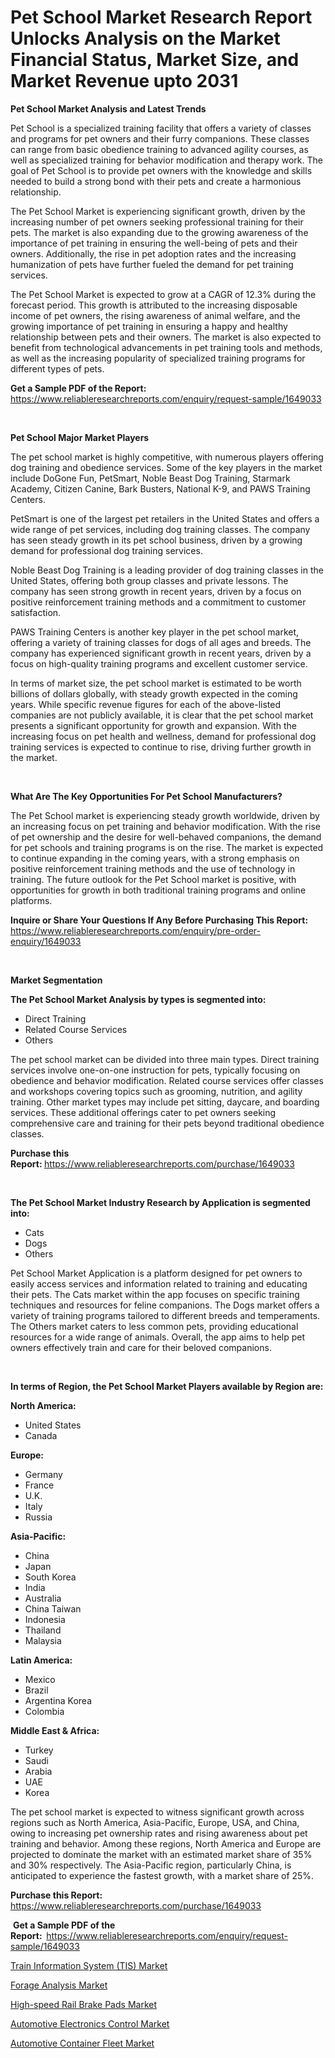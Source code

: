 <p><h1>Pet School Market Research Report Unlocks Analysis on the Market Financial Status, Market Size, and Market Revenue upto 2031</h1></p><p><strong>Pet School Market Analysis and Latest Trends</strong></p>
<p><p>Pet School is a specialized training facility that offers a variety of classes and programs for pet owners and their furry companions. These classes can range from basic obedience training to advanced agility courses, as well as specialized training for behavior modification and therapy work. The goal of Pet School is to provide pet owners with the knowledge and skills needed to build a strong bond with their pets and create a harmonious relationship.</p><p>The Pet School Market is experiencing significant growth, driven by the increasing number of pet owners seeking professional training for their pets. The market is also expanding due to the growing awareness of the importance of pet training in ensuring the well-being of pets and their owners. Additionally, the rise in pet adoption rates and the increasing humanization of pets have further fueled the demand for pet training services.</p><p>The Pet School Market is expected to grow at a CAGR of 12.3% during the forecast period. This growth is attributed to the increasing disposable income of pet owners, the rising awareness of animal welfare, and the growing importance of pet training in ensuring a happy and healthy relationship between pets and their owners. The market is also expected to benefit from technological advancements in pet training tools and methods, as well as the increasing popularity of specialized training programs for different types of pets.</p></p>
<p><strong>Get a Sample PDF of the Report:&nbsp;</strong> <a href="https://www.reliableresearchreports.com/enquiry/request-sample/1649033">https://www.reliableresearchreports.com/enquiry/request-sample/1649033</a></p>
<p>&nbsp;</p>
<p><strong>Pet School Major Market Players</strong></p>
<p><p>The pet school market is highly competitive, with numerous players offering dog training and obedience services. Some of the key players in the market include DoGone Fun, PetSmart, Noble Beast Dog Training, Starmark Academy, Citizen Canine, Bark Busters, National K-9, and PAWS Training Centers.</p><p>PetSmart is one of the largest pet retailers in the United States and offers a wide range of pet services, including dog training classes. The company has seen steady growth in its pet school business, driven by a growing demand for professional dog training services.</p><p>Noble Beast Dog Training is a leading provider of dog training classes in the United States, offering both group classes and private lessons. The company has seen strong growth in recent years, driven by a focus on positive reinforcement training methods and a commitment to customer satisfaction.</p><p>PAWS Training Centers is another key player in the pet school market, offering a variety of training classes for dogs of all ages and breeds. The company has experienced significant growth in recent years, driven by a focus on high-quality training programs and excellent customer service.</p><p>In terms of market size, the pet school market is estimated to be worth billions of dollars globally, with steady growth expected in the coming years. While specific revenue figures for each of the above-listed companies are not publicly available, it is clear that the pet school market presents a significant opportunity for growth and expansion. With the increasing focus on pet health and wellness, demand for professional dog training services is expected to continue to rise, driving further growth in the market.</p></p>
<p>&nbsp;</p>
<p><strong>What Are The Key Opportunities For Pet School Manufacturers?</strong></p>
<p><p>The Pet School market is experiencing steady growth worldwide, driven by an increasing focus on pet training and behavior modification. With the rise of pet ownership and the desire for well-behaved companions, the demand for pet schools and training programs is on the rise. The market is expected to continue expanding in the coming years, with a strong emphasis on positive reinforcement training methods and the use of technology in training. The future outlook for the Pet School market is positive, with opportunities for growth in both traditional training programs and online platforms.</p></p>
<p><strong>Inquire or Share Your Questions If Any Before Purchasing This Report:</strong> <a href="https://www.reliableresearchreports.com/enquiry/pre-order-enquiry/1649033">https://www.reliableresearchreports.com/enquiry/pre-order-enquiry/1649033</a></p>
<p>&nbsp;</p>
<p><strong>Market Segmentation</strong></p>
<p><strong>The Pet School Market Analysis by types is segmented into:</strong></p>
<p><ul><li>Direct Training</li><li>Related Course Services</li><li>Others</li></ul></p>
<p><p>The pet school market can be divided into three main types. Direct training services involve one-on-one instruction for pets, typically focusing on obedience and behavior modification. Related course services offer classes and workshops covering topics such as grooming, nutrition, and agility training. Other market types may include pet sitting, daycare, and boarding services. These additional offerings cater to pet owners seeking comprehensive care and training for their pets beyond traditional obedience classes.</p></p>
<p><strong>Purchase this Report:&nbsp;</strong><a href="https://www.reliableresearchreports.com/purchase/1649033">https://www.reliableresearchreports.com/purchase/1649033</a></p>
<p>&nbsp;</p>
<p><strong>The Pet School Market Industry Research by Application is segmented into:</strong></p>
<p><ul><li>Cats</li><li>Dogs</li><li>Others</li></ul></p>
<p><p>Pet School Market Application is a platform designed for pet owners to easily access services and information related to training and educating their pets. The Cats market within the app focuses on specific training techniques and resources for feline companions. The Dogs market offers a variety of training programs tailored to different breeds and temperaments. The Others market caters to less common pets, providing educational resources for a wide range of animals. Overall, the app aims to help pet owners effectively train and care for their beloved companions.</p></p>
<p>&nbsp;</p>
<p><strong>In terms of Region, the Pet School Market Players available by Region are:</strong></p>
<p>
    <p> <strong> North America: </strong>
        <ul>
            <li>United States</li>
            <li>Canada</li>
        </ul>
        </p> 
    <p> <strong> Europe: </strong>
        <ul>
            <li>Germany</li>
            <li>France</li>
            <li>U.K.</li>
            <li>Italy</li>
            <li>Russia</li>
        </ul>
        </p> 
    <p> <strong> Asia-Pacific: </strong>
        <ul>
            <li>China</li>
            <li>Japan</li>
            <li>South Korea</li>
            <li>India</li>
            <li>Australia</li>
            <li>China Taiwan</li>
            <li>Indonesia</li>
            <li>Thailand</li>
            <li>Malaysia</li>
        </ul>
        </p> 
    <p> <strong> Latin America: </strong>
        <ul>
            <li>Mexico</li>
            <li>Brazil</li>
            <li>Argentina Korea</li>
            <li>Colombia</li>
        </ul>
        </p> 
    <p> <strong> Middle East & Africa: </strong>
        <ul>
            <li>Turkey</li>
            <li>Saudi</li>
            <li>Arabia</li>
            <li>UAE</li>
            <li>Korea</li>
        </ul>
    </p>
    </p>
<p><p>The pet school market is expected to witness significant growth across regions such as North America, Asia-Pacific, Europe, USA, and China, owing to increasing pet ownership rates and rising awareness about pet training and behavior. Among these regions, North America and Europe are projected to dominate the market with an estimated market share of 35% and 30% respectively. The Asia-Pacific region, particularly China, is anticipated to experience the fastest growth, with a market share of 25%.</p></p>
<p><strong>Purchase this Report: </strong><a href="https://www.reliableresearchreports.com/purchase/1649033">https://www.reliableresearchreports.com/purchase/1649033</a></p>
<p>&nbsp;<strong>Get a Sample PDF of the Report:&nbsp;&nbsp;</strong><a href="https://www.reliableresearchreports.com/enquiry/request-sample/1649033">https://www.reliableresearchreports.com/enquiry/request-sample/1649033</a></p>
<p><strong></strong></p>
<p><p><a href="https://medium.com/@williefields7566/train-information-system-tis-market-size-market-outlook-and-market-forecast-2024-to-2031-6423c44d129d">Train Information System (TIS) Market</a></p><p><a href="https://medium.com/@aleenstokes34346/forage-analysis-market-competitive-analysis-market-trends-and-forecast-to-2031-7ba3c07fb0b0">Forage Analysis Market</a></p><p><a href="https://medium.com/@williefields7566/high-speed-rail-brake-pads-market-size-and-market-trends-complete-industry-overview-2024-to-2031-5dddb1a2a666">High-speed Rail Brake Pads Market</a></p><p><a href="https://medium.com/@fionabuckland777/automotive-electronics-control-market-comprehensive-assessment-by-type-application-and-geography-c83eb6d7d36b">Automotive Electronics Control Market</a></p><p><a href="https://medium.com/@fionabuckland777/automotive-container-fleet-market-exploring-market-share-market-trends-and-future-growth-08de53439c39">Automotive Container Fleet Market</a></p></p>